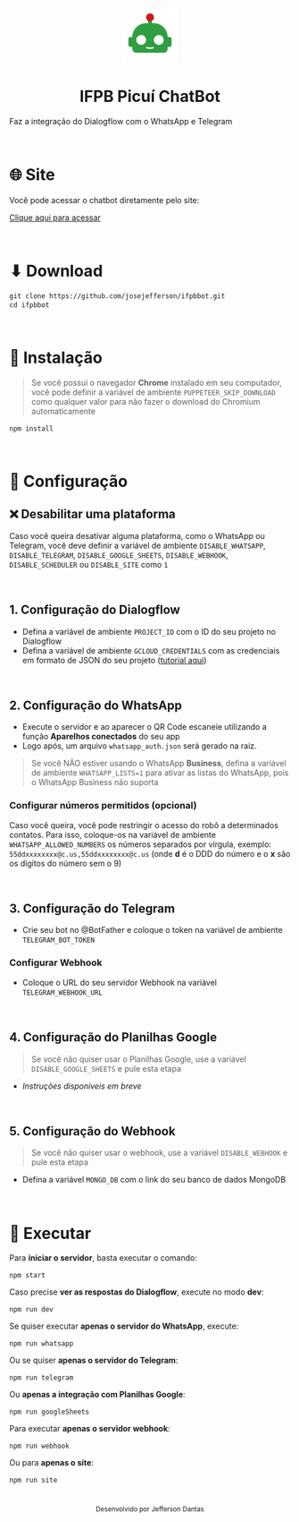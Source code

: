 <div align="center">
	<img height="100" src="logo.png" alt="Logo">
	<h1>IFPB Picuí ChatBot</h1>
</div>

Faz a integração do Dialogflow com o WhatsApp e Telegram

<br>

# 🌐 Site
Você pode acessar o chatbot diretamente pelo site:

[Clique aqui para acessar](http://ifpbpicuibot.herokuapp.com/)

<br>

# ⬇ Download
```
git clone https://github.com/josejefferson/ifpbbot.git
cd ifpbbot
```

<br>

# 🔧 Instalação
> Se você possui o navegador **Chrome** instalado em seu computador, você pode definir a variável de ambiente `PUPPETEER_SKIP_DOWNLOAD` como qualquer valor para não fazer o download do Chromium automaticamente

```
npm install
```

<br>

# 🔧 Configuração

## ❌ Desabilitar uma plataforma
Caso você queira desativar alguma plataforma, como o WhatsApp ou Telegram, você deve definir a variável de ambiente `DISABLE_WHATSAPP`, `DISABLE_TELEGRAM`, `DISABLE_GOOGLE_SHEETS`, `DISABLE_WEBHOOK`, `DISABLE_SCHEDULER` ou `DISABLE_SITE` como `1`

<br>

## 1. Configuração do Dialogflow
* Defina a variável de ambiente `PROJECT_ID` com o ID do seu projeto no Dialogflow
* Defina a variável de ambiente `GCLOUD_CREDENTIALS` com as credenciais em formato de JSON do seu projeto ([tutorial aqui](https://botflo.com/understanding-dialogflow-service-account-roles-and-their-use-cases/))

<br>

## 2. Configuração do WhatsApp
* Execute o servidor e ao aparecer o QR Code escaneie utilizando a função **Aparelhos conectados** do seu app
* Logo após, um arquivo `whatsapp_auth.json` será gerado na raiz.

> Se você NÃO estiver usando o WhatsApp **Business**, defina a variável de ambiente `WHATSAPP_LISTS=1` para ativar as listas do WhatsApp, pois o WhatsApp Business não suporta

### Configurar números permitidos (opcional)
Caso você queira, você pode restringir o acesso do robô a determinados contatos. Para isso, coloque-os na variável de ambiente `WHATSAPP_ALLOWED_NUMBERS` os números separados por vírgula, exemplo: `55ddxxxxxxxx@c.us,55ddxxxxxxxx@c.us` (onde **d** é o DDD do número e o **x** são os dígitos do número sem o 9)

<br>

## 3. Configuração do Telegram
* Crie seu bot no @BotFather e coloque o token na variável de ambiente `TELEGRAM_BOT_TOKEN`

### Configurar Webhook
* Coloque o URL do seu servidor Webhook na variável `TELEGRAM_WEBHOOK_URL`

<br>

## 4. Configuração do Planilhas Google
> Se você não quiser usar o Planilhas Google, use a variável `DISABLE_GOOGLE_SHEETS` e pule esta etapa
* _Instruções disponíveis em breve_

<br>

## 5. Configuração do Webhook
> Se você não quiser usar o webhook, use a variável `DISABLE_WEBHOOK` e pule esta etapa

* Defina a variável `MONGO_DB` com o link do seu banco de dados MongoDB

<br>

# 🚀 Executar
Para **iniciar o servidor**, basta executar o comando:
```
npm start
```

Caso precise **ver as respostas do Dialogflow**, execute no modo **dev**:
```
npm run dev
```

Se quiser executar **apenas o servidor do WhatsApp**, execute:
```
npm run whatsapp
```

Ou se quiser **apenas o servidor do Telegram**:
```
npm run telegram
```

Ou **apenas a integração com Planilhas Google**:
```
npm run googleSheets
```

Para executar **apenas o servidor webhook**:
```
npm run webhook
```

Ou para **apenas o site**:
```
npm run site
```

<br>

<div align="center"><sub>Desenvolvido por Jefferson Dantas</sub></div>